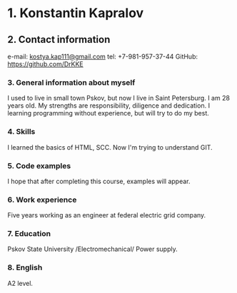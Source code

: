 # 1. Konstantin Kapralov

## 2. Contact information
e-mail: kostya.kap111@gmail.com
tel: +7-981-957-37-44
GitHub: https://github.com/DrKKE

### 3. General information about myself
I used to live in small town Pskov, but now I live in Saint Petersburg. I am 28 years old.
My strengths are responsibility, diligence and dedication. I  learning programming without experience, but will try to do my best.

### 4. Skills
I learned the basics of HTML, SCC. Now I'm trying to understand GIT.

### 5. Code examples
I hope that after completing this course, examples will appear.

### 6. Work experience
Five years working as an engineer at federal electric grid company.

### 7. Education
Pskov State University /Electromechanical/ Power supply.

### 8. English
A2 level.